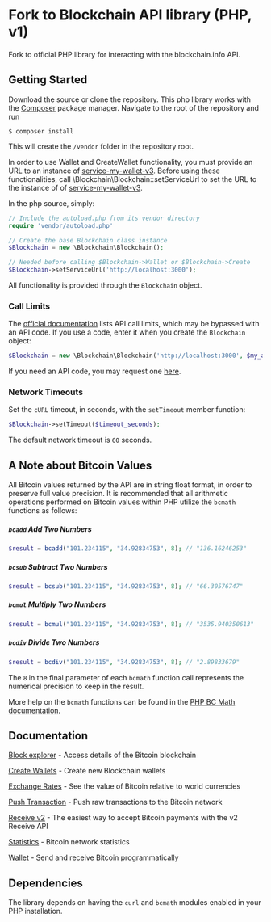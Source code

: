 Fork to Blockchain API library (PHP, v1)
================================

Fork to official PHP library for interacting with the blockchain.info API.


Getting Started
---------------

Download the source or clone the repository. This php library works with the [Composer](https://getcomposer.org/) package manager. Navigate to the root of the repository and run

```
$ composer install
```

This will create the `/vendor` folder in the repository root.

In order to use Wallet and CreateWallet functionality, you must provide an URL to an instance of [service-my-wallet-v3](https://github.com/blockchain/service-my-wallet-v3).
Before using these functionalities, call \Blockchain\Blockchain::setServiceUrl to set the URL to the instance of of [service-my-wallet-v3](https://github.com/blockchain/service-my-wallet-v3).

In the php source, simply:
```php
// Include the autoload.php from its vendor directory
require 'vendor/autoload.php'

// Create the base Blockchain class instance
$Blockchain = new \Blockchain\Blockchain();

// Needed before calling $Blockchain->Wallet or $Blockchain->Create
$Blockchain->setServiceUrl('http://localhost:3000');
```

All functionality is provided through the `Blockchain` object.

### Call Limits

The [official documentation](https://blockchain.info/api) lists API call limits, which may be bypassed with an API code. If you use a code, enter it when you create the `Blockchain` object:

```php
$Blockchain = new \Blockchain\Blockchain('http://localhost:3000', $my_api_code);
```

If you need an API code, you may request one [here](https://blockchain.info/api/api_create_code).

### Network Timeouts

Set the `cURL` timeout, in seconds, with the `setTimeout` member function:

```php
$Blockchain->setTimeout($timeout_seconds);
```

The default network timeout is `60` seconds.


A Note about Bitcoin Values
---------------------------

All Bitcoin values returned by the API are in string float format, in order to preserve full value precision. It is recommended that all arithmetic operations performed on Bitcoin values within PHP utilize the `bcmath` functions as follows:

##### `bcadd` Add Two Numbers

 ```php
 $result = bcadd("101.234115", "34.92834753", 8); // "136.16246253"
 ```

##### `bcsub` Subtract Two Numbers

```php
$result = bcsub("101.234115", "34.92834753", 8); // "66.30576747"
```

##### `bcmul` Multiply Two Numbers

```php
$result = bcmul("101.234115", "34.92834753", 8); // "3535.940350613"
```

##### `bcdiv` Divide Two Numbers

```php
$result = bcdiv("101.234115", "34.92834753", 8); // "2.89833679"
```

The `8` in the final parameter of each `bcmath` function call represents the numerical precision to keep in the result.

More help on the `bcmath` functions can be found in the [PHP BC Math documentation](http://php.net/manual/en/ref.bc.php).


Documentation
-------------

[Block explorer](docs/blockexplorer.md) - Access details of the Bitcoin blockchain

[Create Wallets](docs/create.md) - Create new Blockchain wallets

[Exchange Rates](docs/rates.md) - See the value of Bitcoin relative to world currencies

[Push Transaction](docs/pushtx.md) - Push raw transactions to the Bitcoin network

[Receive v2](docs/v2/receive.md) - The easiest way to accept Bitcoin payments with the v2 Receive API

[Statistics](docs/stats.md) - Bitcoin network statistics

[Wallet](docs/wallet.md) - Send and receive Bitcoin programmatically



Dependencies
------------

The library depends on having the `curl` and `bcmath` modules enabled in your PHP installation.
